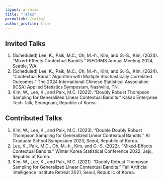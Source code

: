 ```yaml
---
layout: archive
title: "Talks"
permalink: /talks/
author_profile: true
---
```


## Invited Talks
1. (Scheduled) Lee, K., Paik, M.C., Oh, M.-h., Kim, and G.-S., Kim. (2024). “Mixed-Effects Contextual Bandits.” INFORMS Annual Meeting 2024, Seattle, WA.
2. (Scheduled) Lee, K., Paik, M.C., Oh, M.-h., Kim, and G.-S., Kim. (2024). “Contextual Bandit Algorithm with Multiple Stochastically Correlated Outcomes.” The 2024 International Chinese Statistical Association (ICSA) Applied Statistics Symposium, Nashville, TN.
3. Kim, W., Lee, K., and Paik, M.C. (2022). “Doubly Robust Thompson Sampling for Generalized Linear Contextual Bandits.” Kakao Enterprise Tech Talk, Seongnam, Republic of Korea.

## Contributed Talks
1. Kim, W., Lee, K., and Paik, M.C. (2023). “Double Doubly Robust Thompson Sampling for Generalized Linear Contextual Bandits.” AI Graduate School Symposium 2023, Seoul, Republic of Korea.
2. Lee, K., Paik, M.C., Oh, M.-h., Kim, and G.-S. (2022). “Mixed-Effects Contextual Bandits.” Winter Korea Statistical Conference 2022, Jeju, Republic of Korea.
3. Kim, W., Lee, K., and Paik, M.C. (2021). “Doubly Robust Thompson Sampling for Generalized Linear Contextual Bandits.” Fall Artificial Intelligence Institute Retreat 2021, Seoul, Republic of Korea.

